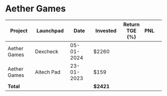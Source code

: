 # Aether Games



<table data-full-width="true"><thead><tr><th width="141">Project</th><th width="138">Launchpad</th><th width="132">Date</th><th width="133">Invested</th><th>Return TGE (%)</th><th>PNL</th><th></th></tr></thead><tbody><tr><td>Aether Games</td><td>Dexcheck</td><td>05-01-2024</td><td>$2260</td><td></td><td></td><td></td></tr><tr><td>Aether Games</td><td>Aitech Pad</td><td>23-01-2023</td><td>$159</td><td></td><td></td><td></td></tr><tr><td><strong>Total</strong></td><td></td><td></td><td><strong>$2421</strong></td><td></td><td></td><td></td></tr></tbody></table>

